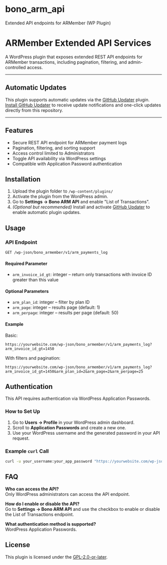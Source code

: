 # bono_arm_api
Extended API endpoints for ARMember (WP Plugin)

# ARMember Extended API Services

A WordPress plugin that exposes extended REST API endpoints for ARMember transactions, including pagination, filtering, and admin-controlled access.

---

## Automatic Updates

This plugin supports automatic updates via the [GitHub Updater](https://github.com/afragen/github-updater) plugin.  
[Install GitHub Updater](https://github.com/afragen/github-updater) to receive update notifications and one-click updates directly from this repository.

---

## Features

- Secure REST API endpoint for ARMember payment logs
- Pagination, filtering, and sorting support
- Access control limited to Administrators
- Toggle API availability via WordPress settings
- Compatible with Application Password authentication

## Installation

1. Upload the plugin folder to `/wp-content/plugins/`
2. Activate the plugin from the WordPress admin.
3. Go to **Settings → Bono ARM API** and enable "List of Transactions".
4. *(Optional but recommended)* Install and activate [GitHub Updater](https://github.com/afragen/github-updater) to enable automatic plugin updates.

## Usage

### API Endpoint

```
GET /wp-json/bono_armember/v1/arm_payments_log
```

#### Required Parameter

- `arm_invoice_id_gt`: integer – return only transactions with invoice ID greater than this value

#### Optional Parameters

- `arm_plan_id`: integer – filter by plan ID
- `arm_page`: integer – results page (default: 1)
- `arm_perpage`: integer – results per page (default: 50)

#### Example

Basic:
```
https://yourwebsite.com/wp-json/bono_armember/v1/arm_payments_log?arm_invoice_id_gt=1450
```

With filters and pagination:
```
https://yourwebsite.com/wp-json/bono_armember/v1/arm_payments_log?arm_invoice_id_gt=1450&arm_plan_id=2&arm_page=2&arm_perpage=25
```

## Authentication

This API requires authentication via WordPress Application Passwords.

### How to Set Up

1. Go to **Users → Profile** in your WordPress admin dashboard.
2. Scroll to **Application Passwords** and create a new one.
3. Use your WordPress username and the generated password in your API request.

### Example `curl` Call

```bash
curl -u your_username:your_app_password "https://yourwebsite.com/wp-json/bono_armember/v1/arm_payments_log?arm_invoice_id_gt=1450"
```

## FAQ

**Who can access the API?**  
Only WordPress administrators can access the API endpoint.

**How do I enable or disable the API?**  
Go to **Settings → Bono ARM API** and use the checkbox to enable or disable the List of Transactions endpoint.

**What authentication method is supported?**  
WordPress Application Passwords.

## License

This plugin is licensed under the [GPL-2.0-or-later](https://www.gnu.org/licenses/gpl-2.0.html).
